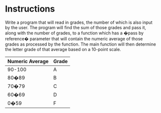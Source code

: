 # Instructions  

Write a program that will read in grades, the number of which is also input by the user. The program will find the sum of those grades and pass it, along with the number of grades, to a function which has a �pass by reference� parameter that will contain the numeric average of those grades as processed by the function. The main function will then determine the letter grade of that average based on a 10-point scale.

| Numeric Average        | Grade           |
| ---------------------- | --------------- |
| 90-100                 | A               |
| 80�89                  | B               |
| 70�79                  | C               |
| 60�69                  | D               |
| 0�59                   | F               |